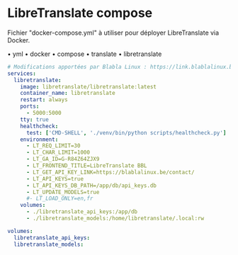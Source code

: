 # LibreTranslate compose

Fichier "docker-compose.yml" à utiliser pour déployer LibreTranslate via Docker.

• yml
• docker
• compose
• translate
• libretranslate

```yaml
# Modifications apportées par Blabla Linux : https://link.blablalinux.be
services:
  libretranslate:
    image: libretranslate/libretranslate:latest
    container_name: libretranslate
    restart: always
    ports:
      - 5000:5000
    tty: true
    healthcheck:
      test: ['CMD-SHELL', './venv/bin/python scripts/healthcheck.py']
    environment:
      - LT_REQ_LIMIT=30
      - LT_CHAR_LIMIT=1000
      - LT_GA_ID=G-R84Z64ZJX9
      - LT_FRONTEND_TITLE=LibreTranslate BBL
      - LT_GET_API_KEY_LINK=https://blablalinux.be/contact/
      - LT_API_KEYS=true
      - LT_API_KEYS_DB_PATH=/app/db/api_keys.db
      - LT_UPDATE_MODELS=true
      #- LT_LOAD_ONLY=en,fr
    volumes:
      - ./libretranslate_api_keys:/app/db
      - ./libretranslate_models:/home/libretranslate/.local:rw

volumes:
  libretranslate_api_keys:
  libretranslate_models:
```
